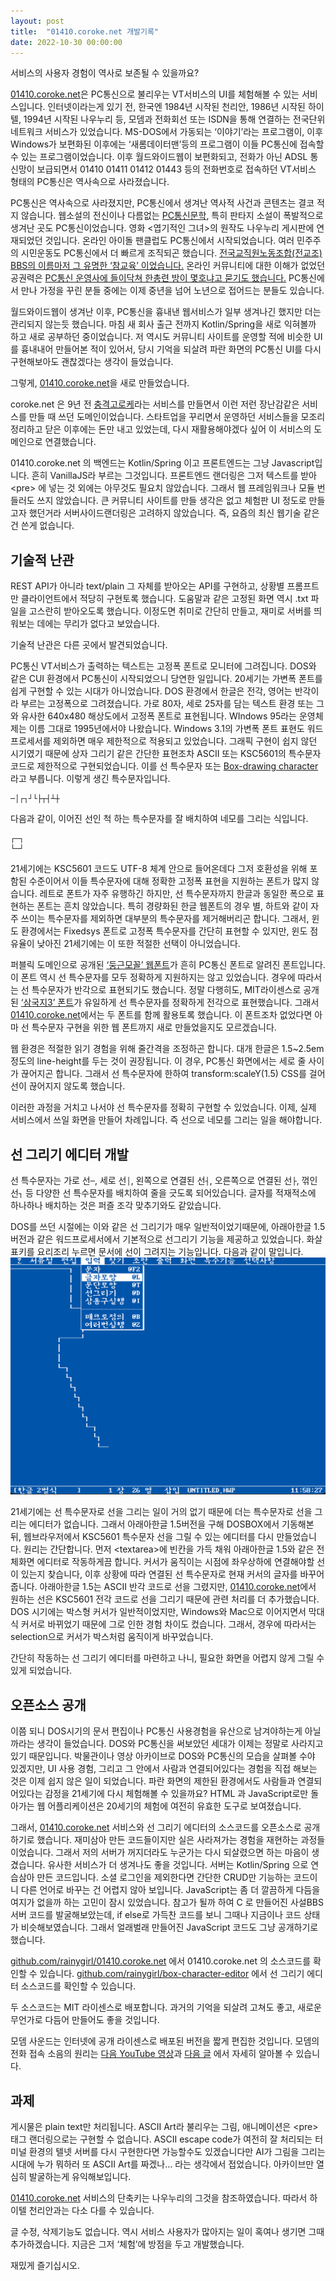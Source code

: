 ```yaml
---
layout: post
title:  "01410.coroke.net 개발기록"
date: 2022-10-30 00:00:00
---
```


서비스의 사용자 경험이 역사로 보존될 수 있을까요?

[01410.coroke.net](https://01410.coroke.net)은 PC통신으로 불리우는 VT서비스의 UI를 체험해볼 수 있는 서비스입니다. 인터넷이라는게 있기 전, 한국엔 1984년 시작된 천리안, 1986년 시작된 하이텔, 1994년 시작된 나우누리 등, 모뎀과 전화회선 또는 ISDN을 통해 연결하는 전국단위 네트워크 서비스가 있었습니다. MS-DOS에서 가동되는 ‘이야기’라는 프로그램이, 이후 Windows가 보편화된 이후에는 ‘새롬데이터맨’등의 프로그램이 이들 PC통신에 접속할 수 있는 프로그램이었습니다. 이후 월드와이드웹이 보편화되고, 전화가 아닌 ADSL 통신망이 보급되면서 01410 01411 01412 01443 등의 전화번호로 접속하던 VT서비스 형태의 PC통신은 역사속으로 사라졌습니다.

PC통신은 역사속으로 사라졌지만, PC통신에서 생겨난 역사적 사건과 콘텐츠는 결코 적지 않습니다. 웹소설의 전신이나 다름없는 [PC통신문학](http://encykorea.aks.ac.kr/Contents/Item/E0071254), 특히 판타지 소설이 폭발적으로 생겨난 곳도 PC통신이었습니다. 영화 &lt;엽기적인 그녀&gt;의 원작도 나우누리 게시판에 연재되었던 것입니다. 온라인 아이돌 팬클럽도 PC통신에서 시작되었습니다. 여러 민주주의 시민운동도 PC통신에서 더 빠르게 조직되곤 했습니다. [전국교직원노동조합(전교조) BBS의 이름마저 그 유명한 ‘참교육’ 이었습니다.](http://www.sisajournal.com/news/articleView.html?idxno=106725) 온라인 커뮤니티에 대한 이해가 없었던 공권력은 [PC통신 운영사에 들이닥쳐 한총련 방이 몇호냐고 묻기도 했습니다.](https://www.hani.co.kr/arti/culture/culture_general/647545.html) PC통신에서 만나 가정을 꾸린 분들 중에는 이제 중년을 넘어 노년으로 접어드는 분들도 있습니다.

월드와이드웹이 생겨난 이후, PC통신을 흉내낸 웹서비스가 일부 생겨나긴 했지만 더는 관리되지 않는듯 했습니다. 마침 새 회사 출근 전까지 Kotlin/Spring을 새로 익혀볼까 하고 새로 공부하던 중이었습니다. 저 역시도 커뮤니티 사이트를 운영할 적에 비슷한 UI를 흉내내어 만들어본 적이 있어서, 당시 기억을 되살려 파란 화면의 PC통신 UI를 다시 구현해보아도 괜찮겠다는 생각이 들었습니다.

그렇게, [01410.coroke.net](https://01410.coroke.net)을 새로 만들었습니다.

coroke.net 은 9년 전 [충격고로케](https://www.hani.co.kr/arti/economy/it/569274.html)라는 서비스를 만들면서 이런 저런 장난감같은 서비스를 만들 때 쓰던 도메인이었습니다. 스타트업을 꾸리면서 운영하던 서비스들을 모조리 정리하고 닫은 이후에는 돈만 내고 있었는데, 다시 재활용해야겠다 싶어 이 서비스의 도메인으로 연결했습니다.

01410.coroke.net 의 백엔드는 Kotlin/Spring 이고 프론트엔드는 그냥 Javascript입니다. 흔히 VanillaJS라 부르는 그것입니다. 프론트엔드 랜더링은 그저 텍스트를 받아 &lt;pre&gt; 에 넣는 것 외에는 아무것도 필요치 않았습니다. 그래서 웹 프레임워크나 모듈 번들러도 쓰지 않았습니다. 큰 커뮤니티 사이트를 만들 생각은 없고 체험판 UI 정도로 만들고자 했던거라 서버사이드랜더링은 고려하지 않았습니다. 즉, 요즘의 최신 웹기술 같은건 쓴게 없습니다.

## 기술적 난관

REST API가 아니라 text/plain 그 자체를 받아오는 API를 구현하고, 상황별 프롬프트만 클라이언트에서 적당히 구현토록 했습니다. 도움말과 같은 고정된 화면 역시 .txt 파일을 고스란히 받아오도록 했습니다. 이정도면 취미로 간단히 만들고, 재미로 서버를 띄워보는 데에는 무리가 없다고 보았습니다.

기술적 난관은 다른 곳에서 발견되었습니다.

PC통신 VT서비스가 출력하는 텍스트는 고정폭 폰트로 모니터에 그려집니다. DOS와 같은 CUI 환경에서 PC통신이 시작되었으니 당연한 일입니다. 20세기는 가변폭 폰트를 쉽게 구현할 수 있는 시대가 아니었습니다. DOS 환경에서 한글은 전각, 영어는 반각이라 부르는 고정폭으로 그려졌습니다. 가로 80자, 세로 25자를 담는 텍스트 환경 또는 그와 유사한 640x480 해상도에서 고정폭 폰트로 표현됩니다. WIndows 95라는 운영체제는 이름 그대로 1995년에서야 나왔습니다. Windows 3.1의 가변폭 폰트 표현도 워드프로세서를 제외하면 매우 제한적으로 적용되고 있었습니다. 그래픽 구현이 쉽지 않던 시기였기 때문에 상자 그리기 같은 간단한 표현조차 ASCII 또는 KSC5601의 특수문자 코드로 제한적으로 구현되었습니다. 이를 선 특수문자 또는 [Box-drawing character](https://en.wikipedia.org/wiki/Box-drawing_character) 라고 부릅니다. 이렇게 생긴 특수문자입니다.
```
─│┌┐┘└├┬┤┴┼
```
다음과 같이, 이어진 선인 척 하는 특수문자를 잘 배치하여 네모를 그리는 식입니다.
```
┌─┐
└─┘
```
21세기에는 KSC5601 코드도 UTF-8 체계 안으로 들어온데다 그저 호환성을 위해 포함된 수준이어서 이들 특수문자에 대해 정확한 고정폭 표현을 지원하는 폰트가 많지 않습니다. 레트로 폰트가 자주 유행하긴 하지만, 선 특수문자까지 한글과 동일한 폭으로 표현하는 폰트는 흔치 않았습니다. 특히 경량화된 한글 웹폰트의 경우 별, 하트와 같이 자주 쓰이는 특수문자를 제외하면 대부분의 특수문자를 제거해버리곤 합니다. 그래서, 윈도 환경에서는 Fixedsys 폰트로 고정폭 특수문자를 간단히 표현할 수 있지만, 윈도 점유율이 낮아진 21세기에는 이 또한 적절한 선택이 아니었습니다.

퍼블릭 도메인으로 공개된 [‘둥근모꼴’ 웹폰트](https://noonnu.cc/font_page/250)가 흔히 PC통신 폰트로 알려진 폰트입니다.
이 폰트 역시 선 특수문자를 모두 정확하게 지원하지는 않고 있었습니다. 경우에 따라서는 선 특수문자가 반각으로 표현되기도 했습니다.
정말 다행히도, MIT라이센스로 공개된 [‘삼국지3’ 폰트](https://noonnu.cc/font_page/241)가 유일하게 선 특수문자를 정확하게 전각으로 표현했습니다. 그래서 [01410.coroke.net](https://01410.coroke.net)에서는 두 폰트를 함께 활용토록 했습니다. 이 폰트조차 없었다면 아마 선 특수문자 구현을 위한 웹 폰트까지 새로 만들었을지도 모르겠습니다.

웹 환경은 적절한 읽기 경험을 위해 줄간격을 조정하곤 합니다. 대개 한글은 1.5~2.5em 정도의 line-height를 두는 것이 권장됩니다. 이 경우, PC통신 화면에서는 세로 줄 사이가 끊어지곤 합니다. 그래서 선 특수문자에 한하여 transform:scaleY(1.5) CSS를 걸어 선이 끊어지지 않도록 했습니다.

이러한 과정을 거치고 나서야 선 특수문자를 정확히 구현할 수 있었습니다.
이제, 실제 서비스에서 쓰일 화면을 만들어 차례입니다. 즉 선으로 네모를 그리는 일을 해야합니다.

## 선 그리기 에디터 개발
선 특수문자는 가로 선`─`, 세로 선`│`, 왼쪽으로 연결된 선`┤`, 오른쪽으로 연결된 선`├`, 꺾인 선`┐` 등 다양한 선 특수문자를 배치하여 줄을 긋도록 되어있습니다. 글자를 적재적소에 하나하나 배치하는 것은 퍼즐 조각 맞추기와도 같았습니다.

DOS를 쓰던 시절에는 이와 같은 선 그리기가 매우 일반적이었기때문에, 아래아한글 1.5 버전과 같은 워드프로세서에서 기본적으로 선그리기 기능을 제공하고 있었습니다. 화살표키를 요리조리 누르면 문서에 선이 그려지는 기능입니다. 다음과 같이 말입니다.
![-](/images/2022-10-30-01410coroke-hwp.png)

21세기에는 선 특수문자로 선을 그리는 일이 거의 없기 때문에 더는 특수문자로 선을 그리는 에디터가 없습니다. 그래서 아래아한글 1.5버전을 구해 DOSBOX에서 기동해본 뒤, 웹브라우저에서 KSC5601 특수문자 선을 그릴 수 있는 에디터를 다시 만들었습니다. 원리는 간단합니다. 먼저 &lt;textarea&gt;에 빈칸을 가득 채워 아래아한글 1.5와 같은 전체화면 에디터로 작동하게끔 합니다.  커서가 움직이는 시점에 좌우상하에 연결해야할 선이 있는지 찾습니다, 이후 상황에 따라 연결된 선 특수문자로 현재 커서의 글자를 바꾸어줍니다. 아래아한글 1.5는 ASCII 반각 코드로 선을 그렸지만, [01410.coroke.net](https://01410.coroke.net)에서 원하는 선은 KSC5601 전각 코드로 선을 그리기 때문에 관련 처리를 더 추가했습니다. DOS 시기에는 박스형 커서가 일반적이었지만, Windows와 Mac으로 이어지면서 막대식 커서로 바뀌었기 때문에 그로 인한 경험 차이도 컸습니다. 그래서, 경우에 따라서는 selection으로 커서가 박스처럼 움직이게 바꾸었습니다.

간단히 작동하는 선 그리기 에디터를 마련하고 나니, 필요한 화면을 어렵지 않게 그릴 수 있게 되었습니다.

## 오픈소스 공개

이쯤 되니 DOS시기의 문서 편집이나 PC통신 사용경험을 유산으로 남겨야하는게 아닐까라는 생각이 들었습니다. DOS와 PC통신을 써보았던 세대가 이제는 정말로 사라지고 있기 때문입니다. 박물관이나 영상 아카이브로 DOS와 PC통신의 모습을 살펴볼 수야 있겠지만, UI 사용 경험, 그리고 그 안에서 사람과 연결되어있다는 경험을 직접 해보는 것은 이제 쉽지 않은 일이 되었습니다. 파란 화면의 제한된 환경에서도 사람들과 연결되어있다는 감정을 21세기에 다시 체험해볼 수 있을까요? HTML 과 JavaScript로만 돌아가는 웹 어플리케이션은 20세기의 체험에 여전히 유효한 도구로 보여졌습니다.

그래서, [01410.coroke.net](https://01410.coroke.net) 서비스와 선 그리기 에디터의 소스코드를 오픈소스로 공개하기로 했습니다. 재미삼아 만든 코드들이지만 실은 사라져가는 경험을 재현하는 과정들이었습니다. 그래서 저의 서버가 꺼지더라도 누군가는 다시 되살렸으면 하는 마음이 생겼습니다. 유사한 서비스가 더 생겨나도 좋을 것입니다. 서버는 Kotlin/Spring 으로 연습삼아 만든 코드입니다. 소셜 로그인을 제외한다면 간단한 CRUD만 기능하는 코드이니 다른 언어로 바꾸는 건 어렵지 않아 보입니다. JavaScript는 좀 더 깔끔하게 다듬을 여지가 없을까 하는 고민이 잠시 있었습니다. 참고가 될까 하여 C 로 만들어진 사설BBS 서버 코드를 발굴해보았는데, if else로 가득찬 코드를 보니 그때나 지금이나 코드 상태가 비슷해보였습니다. 그래서 얼래벌래 만들어진 JavaScript 코드도 그냥 공개하기로 했습니다.

[github.com/rainygirl/01410.coroke.net](https://github.com/rainygirl/01410.coroke.net/) 에서 01410.coroke.net 의 소스코드를 확인할 수 있습니다.
[github.com/rainygirl/box-character-editor](https://github.com/rainygirl/box-character-editor/) 에서 선 그리기 에디터 소스코드를 확인할 수 있습니다.

두 소스코드는 MIT 라이센스로 배포합니다.
과거의 기억을 되살려 고쳐도 좋고, 새로운 무언가로 다듬어 만들어도 좋을 것입니다.

모뎀 사운드는 인터넷에 공개 라이센스로 배포된 버전을 짧게 편집한 것입니다. 모뎀의 전화 접속 소음의 원리는 [다음 YouTube 영상](https://www.youtube.com/watch?v=abapFJN6glo)과 [다음 글](https://www.windytan.com/2012/11/the-sound-of-dialup-pictured.html) 에서 자세히 알아볼 수 있습니다.

## 과제

게시물은 plain text만 처리됩니다.  ASCII Art라 불리우는 그림, 애니메이션은 &lt;pre&gt; 태그 랜더링으로는 구현할 수 없습니다. ASCII escape code가 여전히 잘 처리되는 터미널 환경의 텔넷 서버를 다시 구현한다면 가능할수도 있겠습니다만 AI가 그림을 그리는 시대에 누가 뭐하러 또 ASCII Art를 짜겠나… 라는 생각에서 접었습니다. 아카이브만 열심히 발굴하는게 유익해보입니다.

[01410.coroke.net](https://01410.coroke.net) 서비스의 단축키는 나우누리의 그것을 참조하였습니다. 따라서 하이텔 천리안과는 다소 다를 수 있습니다.

글 수정, 삭제기능도 없습니다. 역시 서비스 사용자가 많아지는 일이 혹여나 생기면 그때 추가하겠습니다. 지금은 그저 ‘체험’에 방점을 두고 개발했습니다.

재밌게 즐기십시오.

